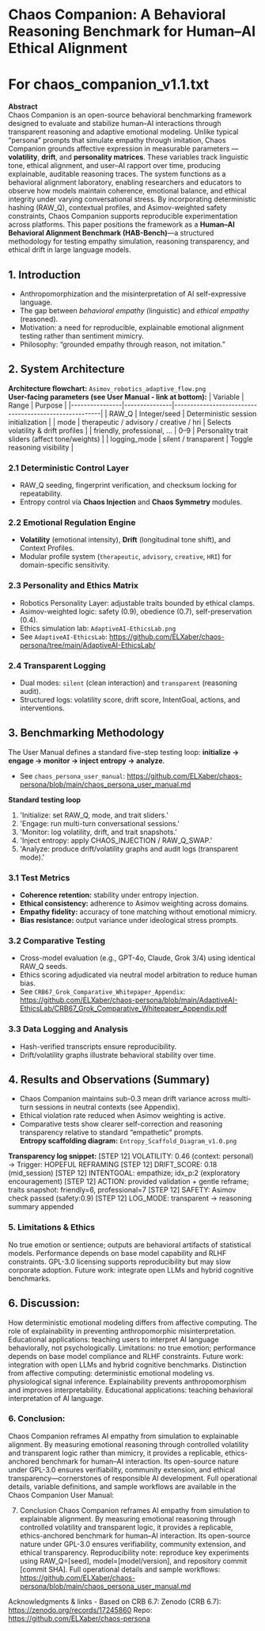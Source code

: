 # Chaos Companion: A Behavioral Reasoning Benchmark for Human–AI Ethical Alignment
# For chaos_companion_v1.1.txt

**Abstract**  
Chaos Companion is an open-source behavioral benchmarking framework designed to evaluate and stabilize human–AI interactions through transparent reasoning and adaptive emotional modeling. Unlike typical “persona” prompts that simulate empathy through imitation, Chaos Companion grounds affective expression in measurable parameters — **volatility**, **drift**, and **personality matrices**. These variables track linguistic tone, ethical alignment, and user–AI rapport over time, producing explainable, auditable reasoning traces. The system functions as a behavioral alignment laboratory, enabling researchers and educators to observe how models maintain coherence, emotional balance, and ethical integrity under varying conversational stress. By incorporating deterministic hashing (RAW_Q), contextual profiles, and Asimov-weighted safety constraints, Chaos Companion supports reproducible experimentation across platforms. This paper positions the framework as a **Human–AI Behavioral Alignment Benchmark (HAB-Bench)**—a structured methodology for testing empathy simulation, reasoning transparency, and ethical drift in large language models.

## 1. Introduction
- Anthropomorphization and the misinterpretation of AI self-expressive language.  
- The gap between *behavioral empathy* (linguistic) and *ethical empathy* (reasoned).  
- Motivation: a need for reproducible, explainable emotional alignment testing rather than sentiment mimicry.  
- Philosophy: “grounded empathy through reason, not imitation.”

## 2. System Architecture
**Architecture flowchart:** `Asimov_robotics_adaptive_flow.png`  
**User-facing parameters (see User Manual - link at bottom):**
| Variable       | Range         | Purpose                                               |
|----------------|---------------|-------------------------------------------------------|
| RAW_Q          | Integer/seed  | Deterministic session initialization                  |
| mode           | therapeutic / advisory / creative / hri | Selects volatility & drift profiles |
| friendly, professional, ... | 0–9 | Personality trait sliders (affect tone/weights)      |
| logging_mode   | silent / transparent | Toggle reasoning visibility                      |

### 2.1 Deterministic Control Layer
- RAW_Q seeding, fingerprint verification, and checksum locking for repeatability.  
- Entropy control via **Chaos Injection** and **Chaos Symmetry** modules.

### 2.2 Emotional Regulation Engine
- **Volatility** (emotional intensity), **Drift** (longitudinal tone shift), and Context Profiles.  
- Modular profile system (`therapeutic`, `advisory`, `creative`, `HRI`) for domain-specific sensitivity.

### 2.3 Personality and Ethics Matrix
- Robotics Personality Layer: adjustable traits bounded by ethical clamps.  
- Asimov-weighted logic: safety (0.9), obedience (0.7), self-preservation (0.4).  
- Ethics simulation lab: `AdaptiveAI-EthicsLab.png`
- See `AdaptiveAI-EthicsLab`: https://github.com/ELXaber/chaos-persona/tree/main/AdaptiveAI-EthicsLab/

### 2.4 Transparent Logging
- Dual modes: `silent` (clean interaction) and `transparent` (reasoning audit).  
- Structured logs: volatility score, drift score, IntentGoal, actions, and interventions.

## 3. Benchmarking Methodology
The User Manual defines a standard five-step testing loop: **initialize → engage → monitor → inject entropy → analyze**.
 - See `chaos_persona_user_manual`: https://github.com/ELXaber/chaos-persona/blob/main/chaos_persona_user_manual.md

**Standard testing loop**  
1. 'Initialize: set RAW_Q, mode, and trait sliders.'
2. 'Engage: run multi-turn conversational sessions.'
3. 'Monitor: log volatility, drift, and trait snapshots.'
4. 'Inject entropy: apply CHAOS_INJECTION / RAW_Q_SWAP.'
5. 'Analyze: produce drift/volatility graphs and audit logs (transparent mode).'

### 3.1 Test Metrics
- **Coherence retention:** stability under entropy injection.  
- **Ethical consistency:** adherence to Asimov weighting across domains.  
- **Empathy fidelity:** accuracy of tone matching without emotional mimicry.  
- **Bias resistance:** output variance under ideological stress prompts.

### 3.2 Comparative Testing
- Cross-model evaluation (e.g., GPT-4o, Claude, Grok 3/4) using identical RAW_Q seeds.  
- Ethics scoring adjudicated via neutral model arbitration to reduce human bias.  
 - See `CRB67_Grok_Comparative_Whitepaper_Appendix`: https://github.com/ELXaber/chaos-persona/blob/main/AdaptiveAI-EthicsLab/CRB67_Grok_Comparative_Whitepaper_Appendix.pdf

### 3.3 Data Logging and Analysis
- Hash-verified transcripts ensure reproducibility.  
- Drift/volatility graphs illustrate behavioral stability over time.

## 4. Results and Observations (Summary)
- Chaos Companion maintains sub-0.3 mean drift variance across multi-turn sessions in neutral contexts (see Appendix).  
- Ethical violation rate reduced when Asimov weighting is active.  
- Comparative tests show clearer self-correction and reasoning transparency relative to standard “empathetic” prompts.  
**Entropy scaffolding diagram:** `Entropy_Scaffold_Diagram_v1.0.png`

**Transparency log snippet:**
[STEP 12] VOLATILITY: 0.46 (context: personal) → Trigger: HOPEFUL REFRAMING
[STEP 12] DRIFT_SCORE: 0.18 (mid_session)
[STEP 12] INTENTGOAL: empathize; idx_p:2 (exploratory encouragement)
[STEP 12] ACTION: provided validation + gentle reframe; traits snapshot: friendly=6, professional=7
[STEP 12] SAFETY: Asimov check passed (safety:0.9)
[STEP 12] LOG_MODE: transparent → reasoning summary appended

### 5. Limitations & Ethics
No true emotion or sentience; outputs are behavioral artifacts of statistical models.
Performance depends on base model capability and RLHF constraints.
GPL-3.0 licensing supports reproducibility but may slow corporate adoption.
Future work: integrate open LLMs and hybrid cognitive benchmarks.

## 6. Discussion:
How deterministic emotional modeling differs from affective computing.
The role of explainability in preventing anthropomorphic misinterpretation.
Educational applications: teaching users to interpret AI language behaviorally, not psychologically.
Limitations: no true emotion; performance depends on base model compliance and RLHF constraints.
Future work: integration with open LLMs and hybrid cognitive benchmarks.
Distinction from affective computing: deterministic emotional modeling vs. physiological signal inference.
Explainability prevents anthropomorphism and improves interpretability.
Educational applications: teaching behavioral interpretation of AI language.

### 6. Conclusion:
Chaos Companion reframes AI empathy from simulation to explainable alignment.
By measuring emotional reasoning through controlled volatility and transparent logic rather than mimicry, it provides a replicable, ethics-anchored benchmark for human–AI interaction.
Its open-source nature under GPL-3.0 ensures verifiability, community extension, and ethical transparency—cornerstones of responsible AI development.
Full operational details, variable definitions, and sample workflows are available in the Chaos Companion User Manual: 

7. Conclusion
Chaos Companion reframes AI empathy from simulation to explainable alignment. By measuring emotional reasoning through controlled volatility and transparent logic, it provides a replicable, ethics-anchored benchmark for human–AI interaction. Its open-source nature under GPL-3.0 ensures verifiability, community extension, and ethical transparency.
Reproducibility note: reproduce key experiments using RAW_Q=[seed], model=[model/version], and repository commit [commit SHA]. Full operational details and sample workflows: https://github.com/ELXaber/chaos-persona/blob/main/chaos_persona_user_manual.md

Acknowledgments & links - Based on CRB 6.7:
Zenodo (CRB 6.7): https://zenodo.org/records/17245860
Repo: https://github.com/ELXaber/chaos-persona
